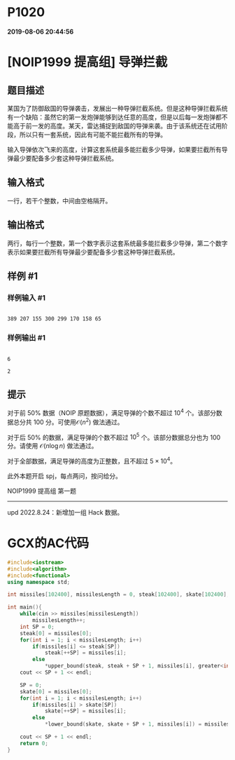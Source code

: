 
# P1020

**2019-08-06 20:44:56**
    
# [NOIP1999 提高组] 导弹拦截

## 题目描述

某国为了防御敌国的导弹袭击，发展出一种导弹拦截系统。但是这种导弹拦截系统有一个缺陷：虽然它的第一发炮弹能够到达任意的高度，但是以后每一发炮弹都不能高于前一发的高度。某天，雷达捕捉到敌国的导弹来袭。由于该系统还在试用阶段，所以只有一套系统，因此有可能不能拦截所有的导弹。

   
输入导弹依次飞来的高度，计算这套系统最多能拦截多少导弹，如果要拦截所有导弹最少要配备多少套这种导弹拦截系统。

## 输入格式

一行，若干个整数，中间由空格隔开。

## 输出格式

两行，每行一个整数，第一个数字表示这套系统最多能拦截多少导弹，第二个数字表示如果要拦截所有导弹最少要配备多少套这种导弹拦截系统。

## 样例 #1

### 样例输入 #1

```
389 207 155 300 299 170 158 65
```

### 样例输出 #1

```
6
2
```

## 提示

对于前 $50\%$ 数据（NOIP 原题数据），满足导弹的个数不超过 $10^4$ 个。该部分数据总分共 $100$ 分。可使用$\mathcal O(n^2)$ 做法通过。  
对于后 $50\%$ 的数据，满足导弹的个数不超过 $10^5$ 个。该部分数据总分也为 $100$ 分。请使用 $\mathcal O(n\log n)$ 做法通过。

对于全部数据，满足导弹的高度为正整数，且不超过 $5\times 10^4$。


此外本题开启 spj，每点两问，按问给分。

NOIP1999 提高组 第一题

---

$\text{upd 2022.8.24}$：新增加一组 Hack 数据。

# GCX的AC代码
```cpp
#include<iostream>
#include<algorithm>
#include<functional>
using namespace std;

int missiles[102400], missilesLength = 0, steak[102400], skate[102400];

int main(){
	while(cin >> missiles[missilesLength])
		missilesLength++;
	int SP = 0;
	steak[0] = missiles[0];
	for(int i = 1; i < missilesLength; i++)
		if(missiles[i] <= steak[SP])
			steak[++SP] = missiles[i];
		else
			*upper_bound(steak, steak + SP + 1, missiles[i], greater<int>()) = missiles[i];
	cout << SP + 1 << endl;

	SP = 0;
	skate[0] = missiles[0];
	for(int i = 1; i < missilesLength; i++)
		if(missiles[i] > skate[SP])
			skate[++SP] = missiles[i];
		else
			*lower_bound(skate, skate + SP + 1, missiles[i]) = missiles[i];

	cout << SP + 1 << endl;
	return 0;
}

```

